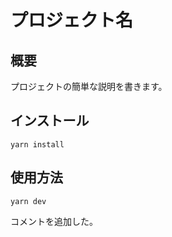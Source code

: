 # プロジェクト名

## 概要

プロジェクトの簡単な説明を書きます。

## インストール

```
yarn install
```

## 使用方法

```
yarn dev
```

コメントを追加した。
